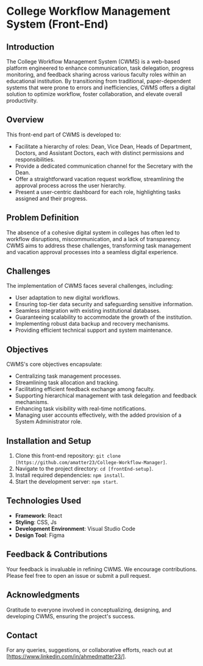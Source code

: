 # College Workflow Management System (Front-End)

## Introduction

The College Workflow Management System (CWMS) is a web-based platform engineered to enhance communication, task delegation, progress monitoring, and feedback sharing across various faculty roles within an educational institution. By transitioning from traditional, paper-dependent systems that were prone to errors and inefficiencies, CWMS offers a digital solution to optimize workflow, foster collaboration, and elevate overall productivity.

## Overview

This front-end part of CWMS is developed to:
- Facilitate a hierarchy of roles: Dean, Vice Dean, Heads of Department, Doctors, and Assistant Doctors, each with distinct permissions and responsibilities.
- Provide a dedicated communication channel for the Secretary with the Dean.
- Offer a straightforward vacation request workflow, streamlining the approval process across the user hierarchy.
- Present a user-centric dashboard for each role, highlighting tasks assigned and their progress.

## Problem Definition

The absence of a cohesive digital system in colleges has often led to workflow disruptions, miscommunication, and a lack of transparency. CWMS aims to address these challenges, transforming task management and vacation approval processes into a seamless digital experience.

## Challenges

The implementation of CWMS faces several challenges, including:
- User adaptation to new digital workflows.
- Ensuring top-tier data security and safeguarding sensitive information.
- Seamless integration with existing institutional databases.
- Guaranteeing scalability to accommodate the growth of the institution.
- Implementing robust data backup and recovery mechanisms.
- Providing efficient technical support and system maintenance.

## Objectives

CWMS's core objectives encapsulate:
- Centralizing task management processes.
- Streamlining task allocation and tracking.
- Facilitating efficient feedback exchange among faculty.
- Supporting hierarchical management with task delegation and feedback mechanisms.
- Enhancing task visibility with real-time notifications.
- Managing user accounts effectively, with the added provision of a System Administrator role.

## Installation and Setup

1. Clone this front-end repository: `git clone [https://github.com/amatter23/College-Workflow-Manager]`.
2. Navigate to the project directory: `cd [frontEnd-setup]`.
3. Install required dependencies: `npm install`.
4. Start the development server: `npm start`.


## Technologies Used

- **Framework**: React
- **Styling**: CSS, Js
- **Development Environment**: Visual Studio Code
- **Design Tool**: Figma

## Feedback & Contributions

Your feedback is invaluable in refining CWMS. We encourage contributions. Please feel free to open an issue or submit a pull request.


## Acknowledgments

Gratitude to everyone involved in conceptualizing, designing, and developing CWMS, ensuring the project's success.

## Contact

For any queries, suggestions, or collaborative efforts, reach out at [https://www.linkedin.com/in/ahmedmatter23/].
